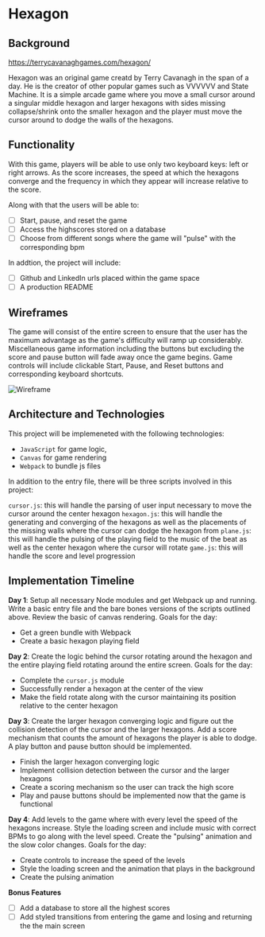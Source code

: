 # Hexagon

## Background
https://terrycavanaghgames.com/hexagon/

Hexagon was an original game creatd by Terry Cavanagh in the span of a day. He is the creator of other popular games such as VVVVVV and State Machine. It is a simple arcade game where you move a small cursor around a singular middle hexagon and larger hexagons with sides missing collapse/shrink onto the smaller hexagon and the player must move the cursor around to dodge the walls of the hexagons. 

## Functionality

With this game, players will be able to use only two keyboard keys: left or right arrows. As the score increases, the speed at which the hexagons converge and the frequency in which they appear will increase relative to the score. 

Along with that the users will be able to:

- [ ] Start, pause, and reset the game
- [ ] Access the highscores stored on a database
- [ ] Choose from different songs where the game will "pulse" with the corresponding bpm

In addtion, the project will include:
- [ ] Github and LinkedIn urls placed within the game space
- [ ] A production README

## Wireframes

The game will consist of the entire screen to ensure that the user has the maximum advantage as the game's difficulty will ramp up considerably. Miscellaneous game information including the buttons but excluding the score and pause button will fade away once the game begins. Game controls will include clickable Start, Pause, and Reset buttons and corresponding keyboard shortcuts.

![Wireframe](https://github.com/stephenchung27/hexagon/blob/master/Wireframe_1.png)

## Architecture and Technologies

This project will be implemeneted with the following technologies:
- `JavaScript` for game logic,
- `Canvas` for game rendering
- `Webpack` to bundle js files

In addition to the entry file, there will be three scripts involved in this project:

`cursor.js`: this will handle the parsing of user input necessary to move the cursor around the center hexagon
`hexagon.js`: this will handle the generating and converging of the hexagons as well as the placements of the missing walls where the cursor can dodge the hexagon from
`plane.js`: this will handle the pulsing of the playing field to the music of the beat as well as the center hexagon where the cursor will rotate
`game.js`: this will handle the score and level progression

## Implementation Timeline

**Day 1**: Setup all necessary Node modules and get Webpack up and running. Write a basic entry file and the bare bones versions of the scripts outlined above. Review the basic of canvas rendering. Goals for the day:
- Get a green bundle with Webpack
- Create a basic hexagon playing field

**Day 2**: Create the logic behind the cursor rotating around the hexagon and the entire playing field rotating around the entire screen. Goals for the day:
- Complete the `cursor.js` module
- Successfully render a hexagon at the center of the view
- Make the field rotate along with the cursor maintaining its position relative to the center hexagon

**Day 3**: Create the larger hexagon converging logic and figure out the collision detection of the cursor and the larger hexagons. Add a score mechanism that counts the amount of hexagons the player is able to dodge. A play button and pause button should be implemented.
- Finish the larger hexagon converging logic
- Implement collision detection between the cursor and the larger hexagons
- Create a scoring mechanism so the user can track the high score
- Play and pause buttons should be implemented now that the game is functional

**Day 4**: Add levels to the game where with every level the speed of the hexagons increase. Style the loading screen and include music with correct BPMs to go along with the level speed. Create the "pulsing" animation and the slow color changes. Goals for the day:
- Create controls to increase the speed of the levels
- Style the loading screen and the animation that plays in the background
- Create the pulsing animation

**Bonus Features**
- [ ] Add a database to store all the highest scores
- [ ] Add styled transitions from entering the game and losing and returning the the main screen
